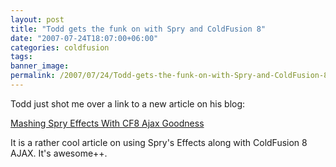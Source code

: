 ```yaml
---
layout: post
title: "Todd gets the funk on with Spry and ColdFusion 8"
date: "2007-07-24T18:07:00+06:00"
categories: coldfusion 
tags: 
banner_image: 
permalink: /2007/07/24/Todd-gets-the-funk-on-with-Spry-and-ColdFusion-8
---
```


Todd just shot me over a link to a new article on his blog:

<a href="http://cfsilence.com/blog/client/index.cfm/2007/7/24/Mashing-Spry-Effects-With-CF8-Ajax-Goodness">Mashing Spry Effects With CF8 Ajax Goodness</a>

It is a rather cool article on using Spry's Effects along with ColdFusion 8 AJAX. It's awesome++.